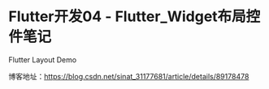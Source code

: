 # Flutter开发04 - Flutter_Widget布局控件笔记

Flutter Layout Demo

博客地址：https://blog.csdn.net/sinat_31177681/article/details/89178478
